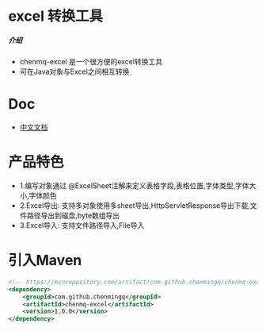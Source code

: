 # excel 转换工具

##### 介绍
- chenmq-excel 是一个很方便的excel转换工具
- 可在Java对象与Excel之间相互转换

# Doc
- [中文文档](http://doc.excel.chenmq.com)

# 产品特色
- 1.编写对象通过 @ExcelSheet注解来定义表格字段,表格位置,字体类型,字体大小,字体颜色
- 2.Excel导出: 支持多对象使用多sheet导出,HttpServletResponse导出下载,文件路径导出到磁盘,byte数组导出
- 3.Excel导入: 支持文件路径导入,File导入

# 引入Maven
```xml
<!-- https://mvnrepository.com/artifact/com.github.chenmingq/chenmq-excel -->
<dependency>
    <groupId>com.github.chenmingq</groupId>
    <artifactId>chenmq-excel</artifactId>
    <version>1.0.0</version>
</dependency>
```
